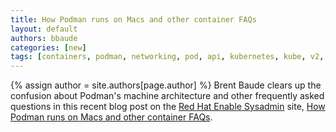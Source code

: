 ```yaml
---
title: How Podman runs on Macs and other container FAQs 
layout: default
authors: bbaude 
categories: [new]
tags: [containers, podman, networking, pod, api, kubernetes, kube, v2, hpc, windows, mac, rootless, sudo]
---
```

{% assign author = site.authors[page.author] %}
Brent Baude clears up the confusion about Podman's machine architecture and other frequently asked questions in this recent blog post on the [Red Hat Enable Sysadmin](https://www.redhat.com/sysadmin/) site, [How Podman runs on Macs and other container FAQs](https://www.redhat.com/sysadmin/podman-mac-machine-architecture).
